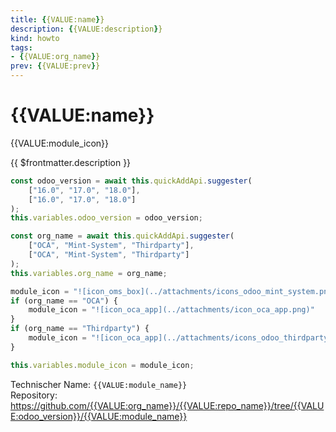 ```yaml
---
title: {{VALUE:name}}
description: {{VALUE:description}}
kind: howto
tags:
- {{VALUE:org_name}}
prev: {{VALUE:prev}}
---
```

# {{VALUE:name}}
{{VALUE:module_icon}}

{{ $frontmatter.description }}
```js quickadd
const odoo_version = await this.quickAddApi.suggester(
    ["16.0", "17.0", "18.0"],
    ["16.0", "17.0", "18.0"]
);
this.variables.odoo_version = odoo_version;

const org_name = await this.quickAddApi.suggester(
    ["OCA", "Mint-System", "Thirdparty"],
    ["OCA", "Mint-System", "Thirdparty"]
);
this.variables.org_name = org_name;

module_icon = "![icon_oms_box](../attachments/icons_odoo_mint_system.png)"
if (org_name == "OCA") {
	module_icon = "![icon_oca_app](../attachments/icon_oca_app.png)"
}
if (org_name == "Thirdparty") {
	module_icon = "![icon_oca_app](../attachments/icons_odoo_thirdparty.png)"
}

this.variables.module_icon = module_icon;
````
Technischer Name: `{{VALUE:module_name}}`\
Repository: <https://github.com/{{VALUE:org_name}}/{{VALUE:repo_name}}/tree/{{VALUE:odoo_version}}/{{VALUE:module_name}}>
